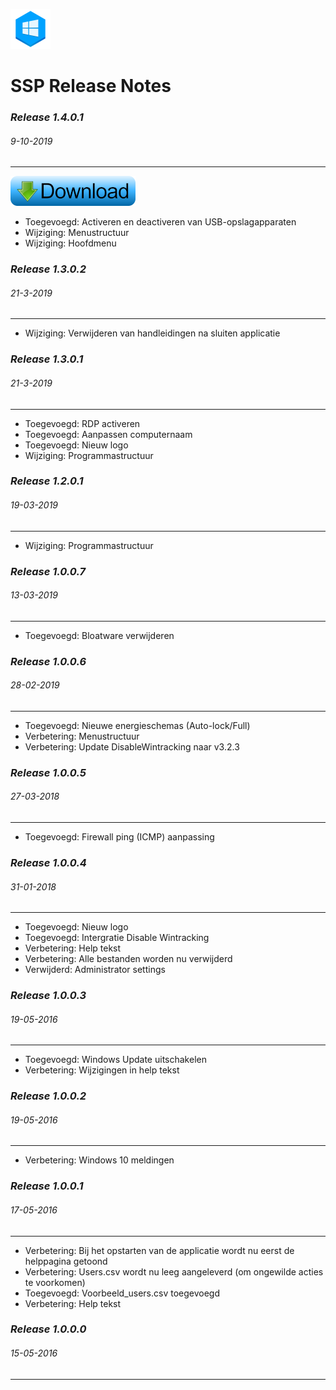 ![Logo](assets/SSP_64x64.png?raw=true "Logo SSP")
# SSP Release Notes

### *Release 1.4.0.1*
###### 9-10-2019
---

<a href="https://github.com/jebr/System-Setup-Program-SSP/releases" Download>
  <img src="assets/download-small.png" alt="Download programma">
</a>



- Toegevoegd: Activeren en deactiveren van USB-opslagapparaten
- Wijziging: Menustructuur
- Wijziging: Hoofdmenu


### *Release 1.3.0.2*
###### 21-3-2019
---
- Wijziging: Verwijderen van handleidingen na sluiten applicatie


### *Release 1.3.0.1*
###### 21-3-2019
---
- Toegevoegd: RDP activeren
- Toegevoegd: Aanpassen computernaam
- Toegevoegd: Nieuw logo
- Wijziging: Programmastructuur


### *Release 1.2.0.1*
###### 19-03-2019
---
- Wijziging: Programmastructuur


### *Release 1.0.0.7*
###### 13-03-2019
---
- Toegevoegd: Bloatware verwijderen


### *Release 1.0.0.6*
###### 28-02-2019
---
- Toegevoegd: Nieuwe energieschemas (Auto-lock/Full)
- Verbetering: Menustructuur
- Verbetering: Update DisableWintracking naar v3.2.3


### *Release 1.0.0.5*
###### 27-03-2018
---
- Toegevoegd: Firewall ping (ICMP) aanpassing


### *Release 1.0.0.4*
###### 31-01-2018
---
- Toegevoegd: Nieuw logo
- Toegevoegd: Intergratie Disable Wintracking
- Verbetering: Help tekst
- Verbetering: Alle bestanden worden nu verwijderd
- Verwijderd: Administrator settings


### *Release 1.0.0.3*
###### 19-05-2016
---
- Toegevoegd: Windows Update uitschakelen
- Verbetering: Wijzigingen in help tekst


### *Release 1.0.0.2*
###### 19-05-2016
---
- Verbetering: Windows 10 meldingen


### *Release 1.0.0.1* 
###### 17-05-2016
---
- Verbetering: Bij het opstarten van de applicatie wordt nu eerst de helppagina getoond
- Verbetering: Users.csv wordt nu leeg aangeleverd (om ongewilde acties te voorkomen)
- Toegevoegd: Voorbeeld_users.csv toegevoegd
- Verbetering: Help tekst


### *Release 1.0.0.0*
###### 15-05-2016
---